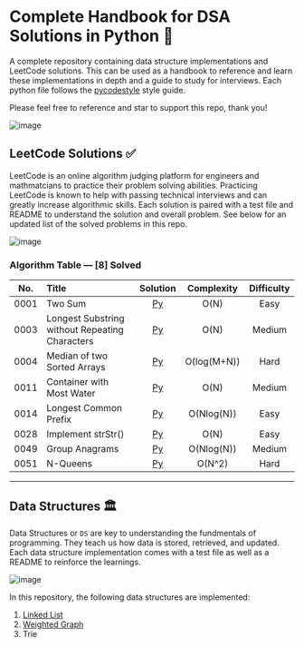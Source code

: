 # Complete Handbook for DSA Solutions in Python 🐍

A complete repository containing data structure implementations and LeetCode solutions. This can be used as a handbook to reference and learn these implementations in depth and a guide to study for interviews. Each python file follows the [pycodestyle](https://pypi.org/project/pycodestyle/) style guide.

Please feel free to reference and star to support this repo, thank you!

![image](https://user-images.githubusercontent.com/63386979/170837571-cc97bcc9-5faa-4c4a-b227-ea354f1b2160.png)

## LeetCode Solutions ✅

LeetCode is an online algorithm judging platform for engineers and mathmatcians to practice their problem solving abilities. Practicing LeetCode is known to help with passing technical interviews and can greatly increase algorithmic skills. Each solution is paired with a test file and README to understand the solution and overall problem. See below for an updated list of the solved problems in this repo.

![image](https://user-images.githubusercontent.com/63386979/170784722-7d7ce744-943a-41b1-9870-99deb5c4068a.png)

### Algorithm Table — [8] Solved
| No.    |  Title  |  Solution | Complexity |  Difficulty |
|:--------:|:--------------------------------------------------------------|:--------:|:--------:|:--------:|
|0001|Two Sum|[Py](https://github.com/allen-tran/leetcode-python/blob/main/leetcode/0001.two_sum/two_sum.py)|O(N)|Easy|
|0003|Longest Substring without Repeating Characters|[Py](https://github.com/allen-tran/leetcode-python/blob/main/leetcode/0001.two_sum/two_sum.py)| O(N)|Medium|
|0004|Median of two Sorted Arrays|[Py](https://github.com/allen-tran/leetcode-python/blob/main/leetcode/0004.median_of_two_sorted_arrays/median_of_two_sorted_arrays.py)| O(log(M+N))|Hard|
|0011|Container with Most Water|[Py](https://github.com/allen-tran/leetcode-python/blob/main/leetcode/0011.container_with_most_water/container_with_most_water.py)| O(N)|Medium|
|0014|Longest Common Prefix|[Py](https://github.com/allen-tran/leetcode-python/blob/main/leetcode/0014.longest_common_prefix/longest_common_prefix.py)| O(Nlog(N))|Easy|
|0028|Implement strStr()|[Py](https://github.com/allen-tran/leetcode-python/blob/main/leetcode/0028.implement_strStr()/implement_strStr().py)| O(N)|Easy|
|0049|Group Anagrams|[Py](https://github.com/allen-tran/leetcode-python/blob/main/leetcode/0049.group_anagrams/group_anagrams.py)| O(Nlog(N))|Medium|
|0051|N-Queens|[Py](https://github.com/allen-tran/leetcode-python/blob/main/leetcode/0051.n_queens/n_queens.py)| O(N^2)|Hard|
---

## Data Structures 🏛

Data Structures or `DS` are key to understanding the fundmentals of programming. They teach us how data is stored, retrieved, and updated. Each data structure implementation comes with a test file as well as a README to reinforce the learnings. 

![image](https://user-images.githubusercontent.com/63386979/170795648-48bc2167-7dd7-4118-a8de-79b06f629ff5.png)

In this repository, the following data structures are implemented:
1. [Linked List](https://github.com/allen-tran/complete-py-dsa/blob/main/data%20structures/linked%20list/linked_list.py)
2. [Weighted Graph](https://github.com/allen-tran/complete-py-dsa/blob/main/data%20structures/graph/weighted_graph.py)
3. Trie